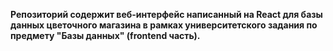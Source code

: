 **Репозиторий содержит веб-интерфейс написанный на React для базы данных цветочного магазина в рамках университетского задания по предмету "Базы данных" (frontend часть).**
